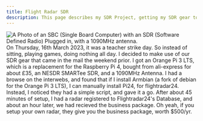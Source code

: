 ```yaml
---
title: Flight Radar SDR
description: This page describes my SDR Project, getting my SDR gear to transmit ADS-B Data to FlightRadar 24.
---
```

![A Photo of an SBC (Single Board Computer) with an SDR (Software Defined Radio) Plugged in, with a 1090MHz antenna.](https://cdn.boxersteavee.dev/cdn-cgi/imagedelivery/8mDeb5dj0w69F4TILSzPUQ/6cc713a4-bc79-492e-ca10-6f4bf1be0100/public)
On Thursday, 16th March 2023, it was a teacher strike day. So instead of sitting, playing games, doing nothing all day. I decided to make use of our SDR gear that came in the mail the weekend prior. I got an Orange Pi 3 LTS, which is a replacement for the Raspberry Pi 4, bought from ali-express for about £35, an NESDR SMARTee SDR, and a 1090MHz Antenna. I had a browse on the interwebs, and found that if I install Armbian (a fork of debian for the Orange Pi 3 LTS), I can manually install Pi24, for flightradar24. Instead, I noticed they had a simple script, and gave it a go. After about 45 minutes of setup, I had a radar registered to Flightradar24's Database, and about an hour later, we had recieved the business package. Oh yeah, if you setup your own radar, they give you the business package, worth $500/yr.